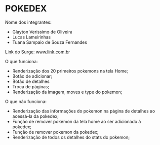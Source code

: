 # POKEDEX

Nome dos integrantes: 
- Glayton Verissimo de Oliveira
- Lucas Lameirinhas
- Tuana Sampaio de Souza Fernandes

Link do Surge: www.link.com.br

O que funciona:
- Renderização dos 20 primeiros pokemons na tela Home;
- Botão de adicionar;
- Botão de detalhes 
- Troca de páginas;
- Renderização da imagem, moves e type do pokemon;

O que não funciona: 
- Renderização das informações do pokemon na página de detalhes ao acessá-la da pokedex;
- Função de remover pokemon da tela home ao ser adicionado à pokedex;
- Função de remover pokemon da pokedex;
- Renderização de todos os detalhes do stats do pokemon;
